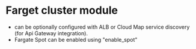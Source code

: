 # Farget cluster module

- can be optionally configured with ALB or Cloud Map service discovery (for Api Gateway integration).
- Fargate Spot can be enabled using "enable_spot"
